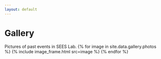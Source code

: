 ```yaml
---
layout: default
---
```

# Gallery
Pictures of past events in SEES Lab.
{% for image in site.data.gallery.photos %}
{% include image_frame.html src=image %}
{% endfor %}